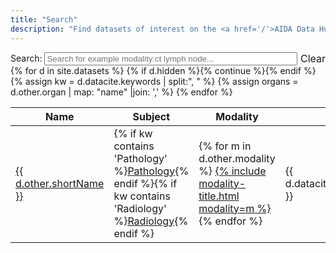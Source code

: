```yaml
---
title: "Search"
description: "Find datasets of interest on the <a href='/'>AIDA Data Hub</a>."
---
```

<div style="display:table; width:100%;">
    <label for="search" style="display:table-cell; width:1px">Search:&nbsp;</label>
    <input type="text" id="search" style="display:table-cell; width: 100%;" placeholder="Search for example modality:ct lymph node..."/>
    <span style="display:table-cell; width:1px; font-size: medium; vertical-align: middle;">&nbsp;<a onclick="$('#search').val('').trigger('keyup');">Clear</a></span>
</div>

<table id="dataset-table">
 <thead><tr><th>Name</th><th>Subject</th><th>Modality</th><th>Date</th><th>Size</th><th>Organ</th><th>Title</th></tr></thead>
 <tbody>
 {% for d in site.datasets %}
   {% if d.hidden %}{% continue  %}{% endif %}
   {% assign kw = d.datacite.keywords | split:", " %}
   {% assign organs = d.other.organ | map: "name" |join: ',' %}
   <tr>
     <td><a href="{{site.baseurl}}{{ d.url }}">{{ d.other.shortName }}</a></td>
     <td>{% if kw contains 'Pathology' %}<a href="{{site.baseurl}}/search/?q=Subject:Pathology">Pathology</a>{% endif %}{% if kw contains 'Radiology' %}<a href="{{site.baseurl}}/search/?q=Subject:Radiology">Radiology</a>{% endif %}</td>
     <td>
       {% for m in d.other.modality %}
         <a href="{{site.baseurl}}/search/?q=Modality:{{ m }}">{% include modality-title.html modality=m %}</a><br/>
       {% endfor %}
     </td>
     <td>{{ d.datacite.datePublished }}</td>
     <td>{% include human_friendly_filesize bytes=d.other.bytes %}</td>
     <td>{% for o in organs %}<a href="{{site.baseurl}}/search/?q=Organ:{{ o }}">{{ o }}</a> {% endfor %}</td>
     <td><b><a href="{{site.baseurl}}{{ d.url }}">{{ d.datacite.name }}</a></b><br/><span style="font-size: small;">{% for k in kw %}<a href="/search/?q={{ k }}">{{ k }}</a>{% unless forloop.last %},{% endunless %} {% endfor %}</span></td>
   </tr>
 {% endfor %}
 </tbody>
</table>

<script type="text/javascript" language="javascript" src="//code.jquery.com/jquery-3.3.1.min.js"></script>
<script type="text/javascript" language="javascript" src="//cdn.datatables.net/1.10.19/js/jquery.dataTables.min.js"></script>
<script type="text/javascript" language="javascript" src="//cdn.datatables.net/plug-ins/1.10.19/sorting/file-size.js"></script>
<script>
// DataTables search extension to enable basic word search by column name, eg: modality:ct
var columns = {};
$("#dataset-table th").map( function (i, e) { columns[e.innerHTML.toLowerCase()] = i });
$.fn.dataTable.ext.search.push(
  function( settings, data, dataIndex ) {
    var terms = $('#search').val().toLowerCase().match(/\S+/g) || [];
    for (i = 0; i < terms.length; ++i) {
      var term = terms[i];
      var colspec = term.match(/(\w+):(.*)/);
      if (colspec) {
        var col = columns[colspec[1]];
        if (data[col] == undefined) {
          return false;
        }
        if (colspec[2] && data[col].toLowerCase().indexOf(colspec[2]) < 0) {
          return false;
        }
      } else {
        var match = false;
        for (j = 0; j < data.length; ++j) {
          match = match || (data[j].toLowerCase().indexOf(term) >= 0)
        }
        if (!match) {
          return false;
        }
      }
    }
    return true;
  }
);

$(document).ready( function () {
  var table = $('#dataset-table').DataTable({
     paging: false,
     dom: "ilrtp",
     columnDefs: [
       { type: 'file-size', targets: 4 }
     ]
  });

  // Event listener for live search
  $('#search').keyup( function(event) {
    var code = event.charCode || event.keyCode;
    if (code == 27) { // Esc clears searchbox
        this.value = '';
    }
    table.draw();
  } ).val(new URLSearchParams(window.location.search).get('q') || '');
  table.draw();
} );

</script>
